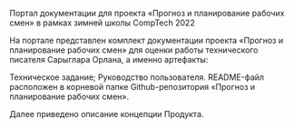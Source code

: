Портал документации для проекта «Прогноз и планирование рабочих смен» в рамках зимней школы CompTech 2022

На портале представлен комплект документации проекта «Прогноз и планирование рабочих смен» для оценки работы технического писателя Сарыглара Орлана, а именно артефакты:

Техническое задание;
Руководство пользователя.
README-файл расположен в корневой папке Github-репозитория «Прогноз и планирование рабочих смен».

Далее приведено описание концепции Продукта.
